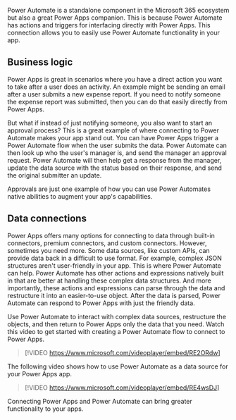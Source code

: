 Power Automate is a standalone component in the Microsoft 365 ecosystem but also a great Power Apps companion. This is because Power Automate has actions and triggers for interfacing directly with Power Apps. This connection allows you to easily use Power Automate functionality in your app.

## Business logic

Power Apps is great in scenarios where you have a direct action you want
to take after a user does an activity. An example might be
sending an email after a user submits a new expense report. If you need
to notify someone the expense report was submitted, then you can do that
easily directly from Power Apps.

But what if instead of just notifying someone, you also want to start an approval process? This is a great example of where connecting to Power Automate makes your app stand out. You can have Power Apps trigger a Power Automate flow when the user submits the data. Power Automate can then look up who the user's manager is, and send the manager an approval request. Power Automate will then help get a response from the manager, update the data source with the status based on their response, and send the original submitter an update.

Approvals are just one example of how you can use Power Automates native abilities to augment your app's capabilities.

## Data connections

Power Apps offers many options for connecting to data through built-in connectors, premium connectors, and custom connectors. However, sometimes you need more. Some data sources, like custom APIs, can provide data back in a difficult to use format. For example, complex JSON structures aren't user-friendly in your app. This is where Power Automate can help. Power Automate has other actions and expressions natively built in that are better at handling these complex data structures. And more importantly, these actions and expressions can parse through the data and restructure it into an easier-to-use object. After the data is parsed, Power Automate can respond to Power Apps with just the friendly data.

Use Power Automate to interact with complex data sources, restructure the objects, and then return to Power Apps only the data that you need. Watch this video to get started with creating a Power Automate flow to connect to Power Apps.

> [!VIDEO https://www.microsoft.com/videoplayer/embed/RE2ORdw]

The following video shows how to use Power Automate as a data source for your Power Apps app.

> [!VIDEO https://www.microsoft.com/videoplayer/embed/RE4wsDJ]

Connecting Power Apps and Power Automate can bring greater functionality to your apps.
